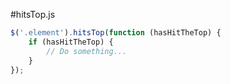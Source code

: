 #hitsTop.js

````javascript
$('.element').hitsTop(function (hasHitTheTop) {
	if (hasHitTheTop) {
		// Do something...
	}
});
````